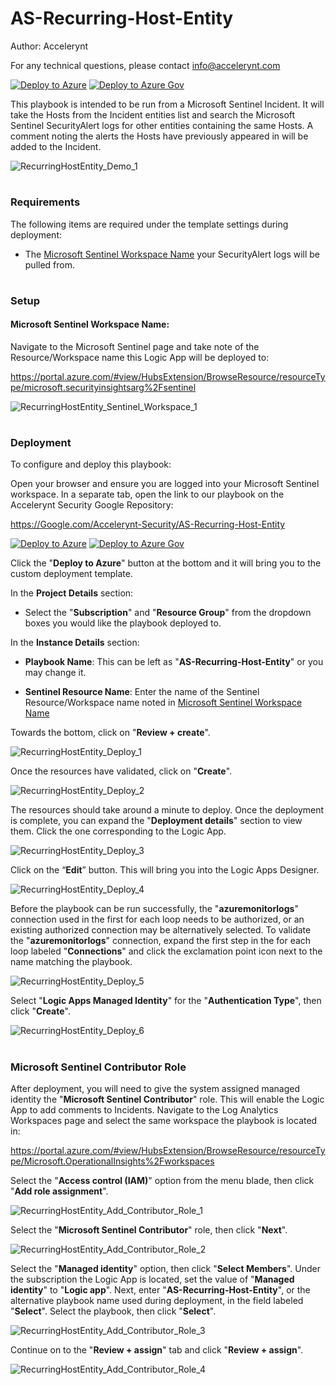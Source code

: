 # AS-Recurring-Host-Entity

Author: Accelerynt

For any technical questions, please contact info@accelerynt.com  

[![Deploy to Azure](https://aka.ms/deploytoazurebutton)](https://portal.azure.com/#create/Microsoft.Template/uri/https%3A%2F%2Fraw.Googleusercontent.com%2FAccelerynt-Security%2FAS-Recurring-Host-Entity%2Fmain%2Fazuredeploy.json)
[![Deploy to Azure Gov](https://aka.ms/deploytoazuregovbutton)](https://portal.azure.us/#create/Microsoft.Template/uri/https%3A%2F%2Fraw.Googleusercontent.com%2FAccelerynt-Security%2FAS-Recurring-Host-Entity%2Fmain%2Fazuredeploy.json)       

This playbook is intended to be run from a Microsoft Sentinel Incident. It will take the Hosts from the Incident entities list and search the Microsoft Sentinel SecurityAlert logs for other entities containing the same Hosts. A comment noting the alerts the Hosts have previously appeared in will be added to the Incident.

![RecurringHostEntity_Demo_1](Images/RecurringHostEntity_Demo_1.png)


#
### Requirements
                                                                                                                            
The following items are required under the template settings during deployment: 

* The [Microsoft Sentinel Workspace Name](https://github.com/Accelerynt-Security/AS-Recurring-Host-Entity#microsoft-sentinel-workspace-name) your SecurityAlert logs will be pulled from. 

# 
### Setup
                                                                                                                             
#### Microsoft Sentinel Workspace Name:

Navigate to the Microsoft Sentinel page and take note of the Resource/Workspace name this Logic App will be deployed to:

https://portal.azure.com/#view/HubsExtension/BrowseResource/resourceType/microsoft.securityinsightsarg%2Fsentinel

![RecurringHostEntity_Sentinel_Workspace_1](Images/RecurringHostEntity_Sentinel_Workspace_1.png)

#
### Deployment                                                                                                         
                                                                                                        
To configure and deploy this playbook:
 
Open your browser and ensure you are logged into your Microsoft Sentinel workspace. In a separate tab, open the link to our playbook on the Accelerynt Security Google Repository:

https://Google.com/Accelerynt-Security/AS-Recurring-Host-Entity

[![Deploy to Azure](https://aka.ms/deploytoazurebutton)](https://portal.azure.com/#create/Microsoft.Template/uri/https%3A%2F%2Fraw.Googleusercontent.com%2FAccelerynt-Security%2FAS-Recurring-Host-Entity%2Fmain%2Fazuredeploy.json)
[![Deploy to Azure Gov](https://aka.ms/deploytoazuregovbutton)](https://portal.azure.us/#create/Microsoft.Template/uri/https%3A%2F%2Fraw.Googleusercontent.com%2FAccelerynt-Security%2FAS-Recurring-Host-Entity%2Fmain%2Fazuredeploy.json)                                             

Click the "**Deploy to Azure**" button at the bottom and it will bring you to the custom deployment template.

In the **Project Details** section:

* Select the "**Subscription**" and "**Resource Group**" from the dropdown boxes you would like the playbook deployed to.  

In the **Instance Details** section:   

* **Playbook Name**: This can be left as "**AS-Recurring-Host-Entity**" or you may change it.

* **Sentinel Resource Name**: Enter the name of the Sentinel Resource/Workspace name noted in [Microsoft Sentinel Workspace Name](https://github.com/Accelerynt-Security/AS-Recurring-Host-Entity#microsoft-sentinel-workspace-name)

Towards the bottom, click on "**Review + create**". 

![RecurringHostEntity_Deploy_1](Images/RecurringHostEntity_Deploy_1.png)

Once the resources have validated, click on "**Create**".

![RecurringHostEntity_Deploy_2](Images/RecurringHostEntity_Deploy_2.png)

The resources should take around a minute to deploy. Once the deployment is complete, you can expand the "**Deployment details**" section to view them.
Click the one corresponding to the Logic App.

![RecurringHostEntity_Deploy_3](Images/RecurringHostEntity_Deploy_3.png)

Click on the “**Edit**” button. This will bring you into the Logic Apps Designer.

![RecurringHostEntity_Deploy_4](Images/RecurringHostEntity_Deploy_4.png)

Before the playbook can be run successfully, the "**azuremonitorlogs**" connection used in the first for each loop needs to be authorized, or an existing authorized connection may be alternatively selected. To validate the "**azuremonitorlogs**" connection, expand the first step in the for each loop labeled "**Connections**" and click the exclamation point icon next to the name matching the playbook.

![RecurringHostEntity_Deploy_5](Images/RecurringHostEntity_Deploy_5.png)

Select "**Logic Apps Managed Identity**" for the "**Authentication Type**", then click "**Create**".  

![RecurringHostEntity_Deploy_6](Images/RecurringHostEntity_Deploy_6.png)

#
### Microsoft Sentinel Contributor Role

After deployment, you will need to give the system assigned managed identity the "**Microsoft Sentinel Contributor**" role. This will enable the Logic App to add comments to Incidents. Navigate to the Log Analytics Workspaces page and select the same workspace the playbook is located in:

https://portal.azure.com/#view/HubsExtension/BrowseResource/resourceType/Microsoft.OperationalInsights%2Fworkspaces

Select the "**Access control (IAM)**" option from the menu blade, then click "**Add role assignment**".

![RecurringHostEntity_Add_Contributor_Role_1](Images/RecurringHostEntity_Add_Contributor_Role_1.png)

Select the "**Microsoft Sentinel Contributor**" role, then click "**Next**".

![RecurringHostEntity_Add_Contributor_Role_2](Images/RecurringHostEntity_Add_Contributor_Role_2.png)

Select the "**Managed identity**" option, then click "**Select Members**". Under the subscription the Logic App is located, set the value of "**Managed identity**" to "**Logic app**". Next, enter "**AS-Recurring-Host-Entity**", or the alternative playbook name used during deployment, in the field labeled "**Select**". Select the playbook, then click "**Select**".

![RecurringHostEntity_Add_Contributor_Role_3](Images/RecurringHostEntity_Add_Contributor_Role_3.png)

Continue on to the "**Review + assign**" tab and click "**Review + assign**".

![RecurringHostEntity_Add_Contributor_Role_4](Images/RecurringHostEntity_Add_Contributor_Role_4.png)
